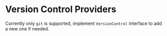 # Version Control Providers

Currently only `git` is supported, implement `VersionControl` interface to add a new one if needed.
